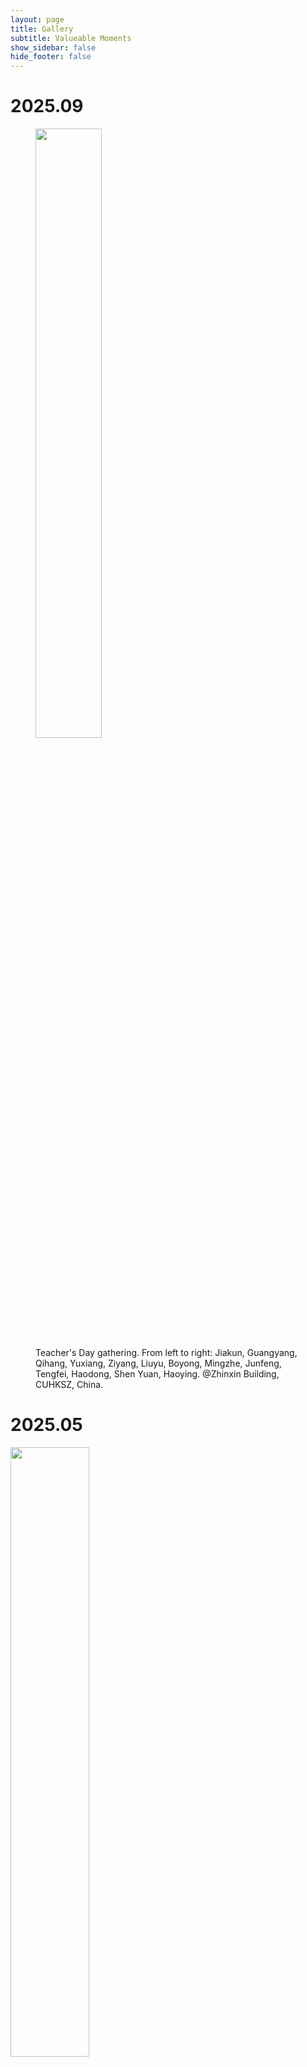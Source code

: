```yaml
---
layout: page
title: Gallery
subtitle: Valueable Moments
show_sidebar: false
hide_footer: false
---
```


# 2025.09

<figure>
 <img src="/img/gallery/20250910.jpg" style="width: auto; height: 50%;"/>
 <figcaption>Teacher's Day gathering. From left to right: Jiakun, Guangyang, Qihang, Yuxiang, Ziyang, Liuyu, Boyong, Mingzhe, Junfeng, Tengfei, Haodong, Shen Yuan, Haoying. @Zhinxin Building, CUHKSZ, China.</figcaption>
</figure>


# 2025.05

 <img src="/img/gallery/20250310.jpg" style="width: auto; height: 50%;"/>
 <figcaption>Underwater robot team. From left to right: Qihang, Lingpeng, Shenyuan, Tengfei, Yifan, Hongxu. @ABao factory, China.</figcaption>
</figure>

# 2025.01

 <img src="/img/gallery/20250105.jpg" style="width: auto; height: 50%;"/>
 <figcaption>Birthday party for Junfeng and Ziyang. @ABao factory, China.</figcaption>
</figure>

 <img src="/img/gallery/202501052.jpg" style="width: auto; height: 50%;"/>
 <figcaption>Birthday party gathering. From left to right: Shenyuan, Guangyang, Haodong, Ziyang, Kemi, Guodong, Qiuli, Junfeng, Hongxu, Junhu, Yifan. @Teaching D, CUHKSZ, China.</figcaption>
</figure>

 <img src="/img/gallery/20250104.jpg" style="width: auto; height: 50%;"/>
 <figcaption>Coral observation and conservation project experiments with Apple Chui Pui Yi's team from the School of Life Sciences, The Chinese University of Hong Kong. From left to right: Shenyuan, Junfeng, Ziyang, Apple, Yuze, Yifan. @Simon F.S. Li Marine Science Laboratory, CUHK, HongKong.</figcaption>
</figure>

# 2024.11

 <img src="/img/gallery/20241030.jpg" style="width: auto; height: 50%;"/>
 <figcaption>Hiking trip. From left to right: Hongxu, Junfeng, Yifan, Ziyang, Haodong and his girlfriend. @Shenzhen, China.</figcaption>
</figure>

# 2023.12

 <img src="/img/gallery/gallary-20231229-1.jpg" style="width: auto; height: 50%;"/>
 <figcaption>Field experiment at dusk. From left to right: Wentao, Hongxu, Haodong. @Qingdao, Shandong, China.</figcaption>
</figure>

 <img src="/img/gallery/gallary-20231229-2.jpg" style="width: auto; height: 50%;"/>
 <figcaption>Junfeng's visit to NTU. From left to right: Ziliang Lv (Ph.D. student at Tongji University), Junfeng, Lingying Huang (Postdoc at NTU). @NTU, Singapore.</figcaption>
</figure>

 <img src="/img/gallery/gallary-20231229-3.jpg" style="width: auto; height: 50%;"/>
 <figcaption>Junfeng and Xinghan's visit to NUS. From left to right: Wanze Li, Sipu Ruan, Junfeng, Gregory S. Chirikjian (host at NUS), Hao Su (visitor from NC State University), Jikai Ye, Xinghan. @NUS, Singapore.</figcaption>
</figure>

 <img src="/img/gallery/gallary-20231229-4.jpg" style="width: auto; height: 50%;"/>
 <figcaption>Retreat. From left to right: Guangyang, Haodong, Bokang, Junfeng, Xinghan, Hongxu, Wentao, Haoying. @Dongguan(东莞), China.</figcaption>
</figure>

# 2023.10

<figure>
 <img src="/img/gallery/wu_group_SDS_DY.jpg" style="width: auto; height: 50%;"/>
 <figcaption>From left to right: Hongxu, Jingchao, Yuan, Haodong, Guangyang, Wenliang Sheng(Visitor from ECUST), Mengqi Lu(Visitor from ECUST), Wenhao Lin(Visitor from ECUST), Junfeng, Chao Yang (Visitor from ECUST), Bokang. @Daoyuan, CUHKSZ, China.</figcaption>
</figure>

# 2023.08

<figure>
 <img src="/img/gallery/gallary-20231229-5.jpg" style="width: auto; height: 50%;"/>
 <figcaption>Junfeng at MAT3007 class. @CUHKSZ, Shenzhen, China.</figcaption>
</figure>

# 2022.08

<figure>
 <img src="/img/gallery/barbeque-scaled.jpg" style="width: auto; height: 50%;"/>
 <figcaption>From left to right: Guangyang, Junhu, Haodong, Binyue Qiu(Guest), Haishan, Haoying, Wentao, Xinghan. @Longgang(龙岗), Shenzhen, China.</figcaption>
</figure>

# 2021.11

<figure>
 <img src="/img/gallery/climbing.jpg" style="width: auto; height: 50%;"/>
 <figcaption>From left to right: Junhu, Haishan, Chuyang Jin(Visiting Student), Biqiang Mu(Visitor from AMSS CAS), Junfeng, Bokang, Haodong. @Wutong Mountain(梧桐山), Shenzhen, China.</figcaption>
</figure>

# 2021.06

<figure>
 <img src="/img/gallery/having-meals.jpg" style="width: auto; height: 50%;"/>
 <figcaption>From left to right: Guangyang, Hengye Zhu(Guest), Shuaiting, Haoying, Binyue Qiu(Guest), Haodong, Ke. @Qingzhiwu(青芝坞), Hangzhou, China.</figcaption>
</figure>